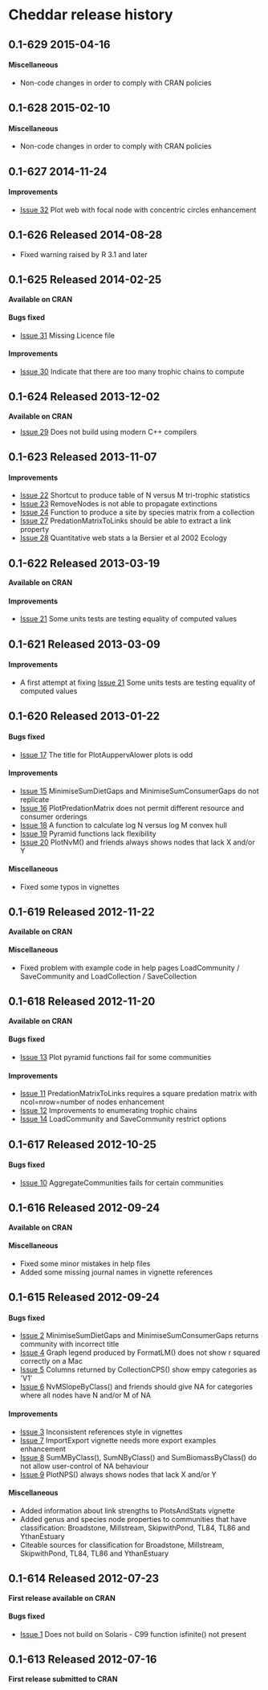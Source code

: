 #  Cheddar release history

## 0.1-629 2015-04-16
#### Miscellaneous
* Non-code changes in order to comply with CRAN policies

## 0.1-628 2015-02-10
#### Miscellaneous
* Non-code changes in order to comply with CRAN policies

## 0.1-627 2014-11-24
#### Improvements
* [Issue 32](https://github.com/quicklizard99/cheddar/issues/32)
  Plot web with focal node with concentric circles enhancement

## 0.1-626 Released 2014-08-28
* Fixed warning raised by R 3.1 and later

## 0.1-625 Released 2014-02-25
**Available on CRAN**
#### Bugs fixed
* [Issue 31](https://github.com/quicklizard99/cheddar/issues/31)
  Missing Licence file

#### Improvements
* [Issue 30](https://github.com/quicklizard99/cheddar/issues/30)
  Indicate that there are too many trophic chains to compute

## 0.1-624 Released 2013-12-02
**Available on CRAN**
* [Issue 29](https://github.com/quicklizard99/cheddar/issues/29)
  Does not build using modern C++ compilers

## 0.1-623 Released 2013-11-07
#### Improvements
* [Issue 22](https://github.com/quicklizard99/cheddar/issues/22)
  Shortcut to produce table of N versus M tri-trophic statistics
* [Issue 23](https://github.com/quicklizard99/cheddar/issues/23)
  RemoveNodes is not able to propagate extinctions
* [Issue 24](https://github.com/quicklizard99/cheddar/issues/24)
  Function to produce a site by species matrix from a collection
* [Issue 27](https://github.com/quicklizard99/cheddar/issues/27)
  PredationMatrixToLinks should be able to extract a link property 
* [Issue 28](https://github.com/quicklizard99/cheddar/issues/28)
  Quantitative web stats a la Bersier et al 2002 Ecology

## 0.1-622 Released 2013-03-19
**Available on CRAN**

#### Improvements
* [Issue 21](https://github.com/quicklizard99/cheddar/issues/21)
  Some units tests are testing equality of computed values

## 0.1-621 Released 2013-03-09
#### Improvements
* A first attempt at fixing 
  [Issue 21](https://github.com/quicklizard99/cheddar/issues/21)
  Some units tests are testing equality of computed values

## 0.1-620 Released 2013-01-22
#### Bugs fixed
* [Issue 17](https://github.com/quicklizard99/cheddar/issues/17)
  The title for PlotAuppervAlower plots is odd

#### Improvements
* [Issue 15](https://github.com/quicklizard99/cheddar/issues/15) 
  MinimiseSumDietGaps and MinimiseSumConsumerGaps do not replicate
* [Issue 16](https://github.com/quicklizard99/cheddar/issues/16) 
  PlotPredationMatrix does not permit different resource and consumer orderings
* [Issue 18](https://github.com/quicklizard99/cheddar/issues/18)
  A function to calculate log N versus log M convex hull
* [Issue 19](https://github.com/quicklizard99/cheddar/issues/19)
  Pyramid functions lack flexibility
* [Issue 20](https://github.com/quicklizard99/cheddar/issues/20)
  PlotNvM() and friends always shows nodes that lack X and/or Y

#### Miscellaneous
* Fixed some typos in vignettes

## 0.1-619 Released 2012-11-22
**Available on CRAN**

#### Miscellaneous
* Fixed problem with example code in help pages LoadCommunity / SaveCommunity 
and LoadCollection / SaveCollection

## 0.1-618 Released 2012-11-20
**Available on CRAN**

#### Bugs fixed
* [Issue 13](https://github.com/quicklizard99/cheddar/issues/13) 
  Plot pyramid functions fail for some communities

#### Improvements
* [Issue 11](https://github.com/quicklizard99/cheddar/issues/11)
  PredationMatrixToLinks requires a square predation matrix with 
  ncol=nrow=number of nodes enhancement
* [Issue 12]() Improvements to enumerating trophic chains
* [Issue 14]() LoadCommunity and SaveCommunity restrict options

## 0.1-617 Released 2012-10-25

#### Bugs fixed
* [Issue 10](https://github.com/quicklizard99/cheddar/issues/10)
  AggregateCommunities fails for certain communities

## 0.1-616 Released 2012-09-24
**Available on CRAN**

#### Miscellaneous
* Fixed some minor mistakes in help files
* Added some missing journal names in vignette references

## 0.1-615 Released 2012-09-24

#### Bugs fixed
* [Issue 2](https://github.com/quicklizard99/cheddar/issues/2)
  MinimiseSumDietGaps and MinimiseSumConsumerGaps returns community with 
  incorrect title
* [Issue 4](https://github.com/quicklizard99/cheddar/issues/4) 
  Graph legend produced by FormatLM() does not show r squared correctly on a Mac
* [Issue 5](https://github.com/quicklizard99/cheddar/issues/5)
  Columns returned by CollectionCPS() show empy categories as 'V1'
* [Issue 6](https://github.com/quicklizard99/cheddar/issues/6)
  NvMSlopeByClass() and friends should give NA for categories where all nodes 
  have N and/or M of NA

#### Improvements
* [Issue 3](https://github.com/quicklizard99/cheddar/issues/3)
  Inconsistent references style in vignettes
* [Issue 7](https://github.com/quicklizard99/cheddar/issues/7)
  ImportExport vignette needs more export examples enhancement
* [Issue 8](https://github.com/quicklizard99/cheddar/issues/8)
  SumMByClass(), SumNByClass() and SumBiomassByClass() do not allow 
  user-control of NA behaviour
* [Issue 9](https://github.com/quicklizard99/cheddar/issues/9)
  PlotNPS() always shows nodes that lack X and/or Y

#### Miscellaneous
* Added information about link strengths to PlotsAndStats vignette
* Added genus and species node properties to communities that have 
  classification: Broadstone, Millstream, SkipwithPond, TL84, TL86 and 
  YthanEstuary
* Citeable sources for classification for Broadstone, Millstream, SkipwithPond, 
  TL84, TL86 and YthanEstuary

## 0.1-614 Released 2012-07-23
**First release available on CRAN**

#### Bugs fixed
* [Issue 1](https://github.com/quicklizard99/cheddar/issues/1)
  Does not build on Solaris - C99 function isfinite() not present

## 0.1-613 Released 2012-07-16
**First release submitted to CRAN**
